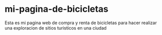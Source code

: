 # mi-pagina-de-bicicletas
Esta es mi pagina web de compra y renta de bicicletas para hacer realizar una exploracion de sitios turisticos en una ciudad
